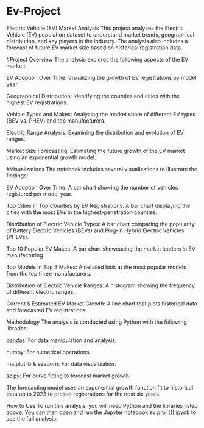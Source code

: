 # Ev-Project
Electric Vehicle (EV) Market Analysis
This project analyzes the Electric Vehicle (EV) population dataset to understand market trends, geographical distribution, and key players in the industry. The analysis also includes a forecast of future EV market size based on historical registration data.

#Project Overview
The analysis explores the following aspects of the EV market:

EV Adoption Over Time: Visualizing the growth of EV registrations by model year.

Geographical Distribution: Identifying the counties and cities with the highest EV registrations.

Vehicle Types and Makes: Analyzing the market share of different EV types (BEV vs. PHEV) and top manufacturers.

Electric Range Analysis: Examining the distribution and evolution of EV ranges.

Market Size Forecasting: Estimating the future growth of the EV market using an exponential growth model.

#Visualizations
The notebook includes several visualizations to illustrate the findings:

EV Adoption Over Time: A bar chart showing the number of vehicles registered per model year.

Top Cities in Top Counties by EV Registrations: A bar chart displaying the cities with the most EVs in the highest-penetration counties.

Distribution of Electric Vehicle Types: A bar chart comparing the popularity of Battery Electric Vehicles (BEVs) and Plug-in Hybrid Electric Vehicles (PHEVs).

Top 10 Popular EV Makes: A bar chart showcasing the market leaders in EV manufacturing.

Top Models in Top 3 Makes: A detailed look at the most popular models from the top three manufacturers.

Distribution of Electric Vehicle Ranges: A histogram showing the frequency of different electric ranges.

Current & Estimated EV Market Growth: A line chart that plots historical data and forecasted EV registrations.

Methodology
The analysis is conducted using Python with the following libraries:

pandas: For data manipulation and analysis.

numpy: For numerical operations.

matplotlib & seaborn: For data visualization.

scipy: For curve fitting to forecast market growth.

The forecasting model uses an exponential growth function fit to historical data up to 2023 to project registrations for the next six years.

How to Use
To run this analysis, you will need Python and the libraries listed above. You can then open and run the Jupyter notebook ev proj (1).ipynb to see the full analysis.
